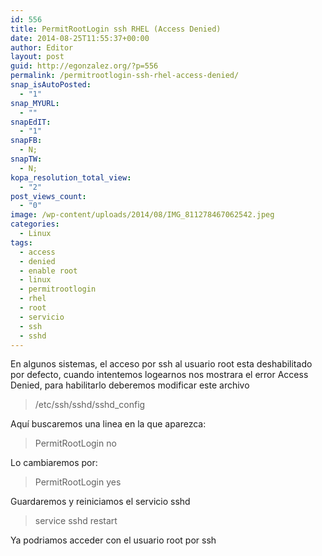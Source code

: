 ```yaml
---
id: 556
title: PermitRootLogin ssh RHEL (Access Denied)
date: 2014-08-25T11:55:37+00:00
author: Editor
layout: post
guid: http://egonzalez.org/?p=556
permalink: /permitrootlogin-ssh-rhel-access-denied/
snap_isAutoPosted:
  - "1"
snap_MYURL:
  - ""
snapEdIT:
  - "1"
snapFB:
  - N;
snapTW:
  - N;
kopa_resolution_total_view:
  - "2"
post_views_count:
  - "0"
image: /wp-content/uploads/2014/08/IMG_811278467062542.jpeg
categories:
  - Linux
tags:
  - access
  - denied
  - enable root
  - linux
  - permitrootlogin
  - rhel
  - root
  - servicio
  - ssh
  - sshd
---
```

En algunos sistemas, el acceso por ssh al usuario root esta deshabilitado por defecto, cuando intentemos logearnos nos mostrara el error Access Denied, para habilitarlo deberemos modificar este archivo
<blockquote>/etc/ssh/sshd/sshd_config</blockquote>
Aquí buscaremos una linea en la que aparezca:
<blockquote>PermitRootLogin no</blockquote>
Lo cambiaremos por:
<blockquote>PermitRootLogin yes</blockquote>
Guardaremos y reiniciamos el servicio sshd
<blockquote>service sshd restart</blockquote>
Ya podriamos acceder con el usuario root por ssh